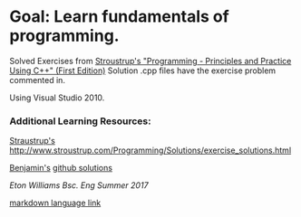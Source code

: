 # Goal: Learn fundamentals of programming.

Solved Exercises from [Stroustrup's "Programming - Principles and Practice Using C++" (First Edition)](http://www.stroustrup.com/Programming/)
Solution .cpp files have the exercise problem commented in. 

Using Visual Studio 2010.


### Additional Learning Resources:

[Straustrup's ](http://www.stroustrup.com/) http://www.stroustrup.com/Programming/Solutions/exercise_solutions.html

[Benjamin's](https://twitter.com/bewuethr) [github solutions](https://github.com/bewuethr/stroustrup_ppp) 

*Eton Williams
Bsc. Eng
Summer 2017*

[markdown language link](https://github.com/adam-p/markdown-here/wiki/Markdown-Cheatsheet)

